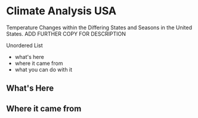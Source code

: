 # Climate Analysis USA
Temperature Changes within the Differing States and Seasons in the United States. ADD FURTHER COPY FOR DESCRIPTION

Unordered List
- what's here
- where it came from
- what you can do with it

## What's Here

## Where it came from

<div style="min-height:483px"><Graph></Graph><noscript><img src="https://datawrapper.dwcdn.net/vOH2p/full.png" alt="" /></noscript></div>
